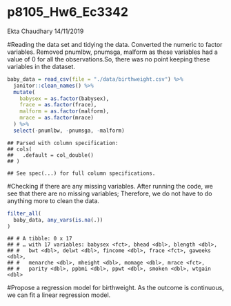 p8105\_Hw6\_Ec3342
================
Ekta Chaudhary
14/11/2019

\#Reading the data set and tidying the data. Converted the numeric to
factor variables. Removed pnumlbw, pnumsga, malform as these variables
had a value of 0 for all the observations.So, there was no point keeping
these variables in the dataset.

``` r
baby_data = read_csv(file = "./data/birthweight.csv") %>%
  janitor::clean_names() %>%
  mutate(
    babysex = as.factor(babysex),
    frace = as.factor(frace),
    malform = as.factor(malform),
    mrace = as.factor(mrace)
  ) %>%
  select(-pnumlbw, -pnumsga, -malform)
```

    ## Parsed with column specification:
    ## cols(
    ##   .default = col_double()
    ## )

    ## See spec(...) for full column specifications.

\#Checking if there are any missing variables. After running the code,
we see that there are no missing variables; Therefore, we do not have to
do anything more to clean the data.

``` r
filter_all(
  baby_data, any_vars(is.na(.))
)
```

    ## # A tibble: 0 x 17
    ## # … with 17 variables: babysex <fct>, bhead <dbl>, blength <dbl>,
    ## #   bwt <dbl>, delwt <dbl>, fincome <dbl>, frace <fct>, gaweeks <dbl>,
    ## #   menarche <dbl>, mheight <dbl>, momage <dbl>, mrace <fct>,
    ## #   parity <dbl>, ppbmi <dbl>, ppwt <dbl>, smoken <dbl>, wtgain <dbl>

\#Propose a regression model for birthweight. As the outcome is
continuous, we can fit a linear regression model.
